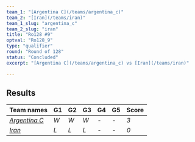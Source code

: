 ```yaml
---
team_1: "[Argentina C](/teams/argentina_c)"
team_2: "[Iran](/teams/iran)"
team_1_slug: "argentina_c"
team_2_slug: "iran"
title: "Ro128 #9"
optval: "Ro128_9"
type: "qualifier"
round: "Round of 128"
status: "Concluded"
excerpt: "[Argentina C](/teams/argentina_c) vs [Iran](/teams/iran)"

---
```

## Results

| Team names | G1 | G2 | G3 | G4 | G5 | Score |
| -- | -- | -- | -- | -- | -- | -- |
| *[Argentina C](/teams/argentina_c)* | *W* | *W* | *W* | *-* | *-* | *3* |
| *[Iran](/teams/iran)* | *L* | *L* | *L* | *-* | *-* | *0* |
